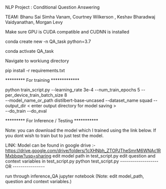 
NLP Project : Conditional Question Answering

TEAM:
Bhanu Sai Simha Vanam, Courtney Wilkerson , Keshav Bharadwaj Vaidyanathan, Morgan Levy




Make sure GPU is CUDA compatible and CUDNN is installed


conda create new -n QA_task python=3.7

conda activate QA_task

Navigate to workiung directory

pip install -r requirements.txt

********* For training *************


python train_script.py --learning_rate 3e-4 --num_train_epochs 5 --per_device_train_batch_size 8 \
    --model_name_or_path distilbert-base-uncased --dataset_name squad  --output_dir < enter output directory for model saving > \
     --do_train --do_eval 





********* For Inference / Testing ***********


Note: you can download the model which I trained using the link below. If you dont wish to train but to just test the model.

LINK: 
Model can be found in google drive :- https://drive.google.com/drive/folders/1cXHNbh_ZTOPJTheSmrM6WNAc1RMxbbqw?usp=sharing
edit model path in test_script.py
edit question and context variables in test_script.py
python test_script.py
------------------- OR ----------------

run through inference_QA jupyter notebook (Note: edit model_path, question and context variables.)
